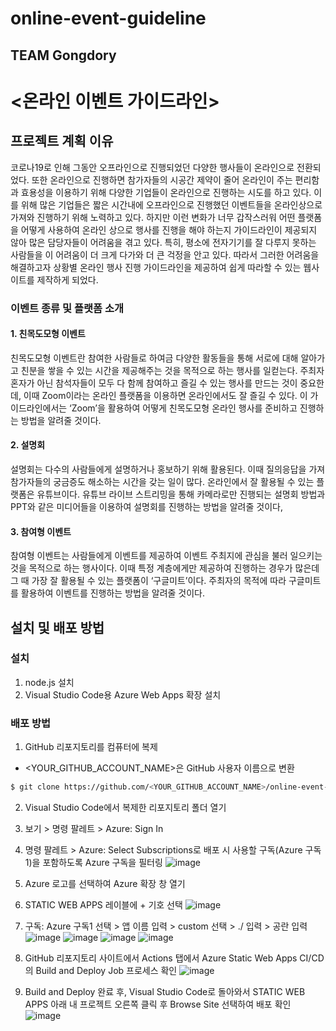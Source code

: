 # online-event-guideline
## TEAM Gongdory 
# <온라인 이벤트 가이드라인>
## 프로젝트 계획 이유
코로나19로 인해 그동안 오프라인으로 진행되었던 다양한 행사들이 온라인으로 전환되었다. 또한 온라인으로 진행하면 참가자들의 시공간 제약이 줄어 온라인이 주는 편리함과 효용성을 이용하기 위해 다양한 기업들이 온라인으로 진행하는 시도를 하고 있다. 이를 위해 많은 기업들은 짧은 시간내에 오프라인으로 진행했던 이벤트들을 온라인상으로 가져와 진행하기 위해 노력하고 있다. 하지만 이런 변화가 너무 갑작스러워 어떤 플랫폼을 어떻게 사용하여 온라인 상으로 행사를 진행을 해야 하는지 가이드라인이 제공되지 않아 많은 담당자들이 어려움을 겪고 있다. 특히, 평소에 전자기기를 잘 다루지 못하는 사람들을 이 어려움이 더 크게 다가와 더 큰 걱정을 안고 있다. 따라서 그러한 어려움을 해결하고자 상황별 온라인 행사 진행 가이드라인을 제공하여 쉽게 따라할 수 있는 웹사이트를 제작하게 되었다.

### 이벤트 종류 및 플랫폼 소개
#### 1. 친목도모형 이벤트
친목도모형 이벤트란 참여한 사람들로 하여금 다양한 활동들을 통해 서로에 대해 알아가고 친분을 쌓을 수 있는 시간을 제공해주는 것을 목적으로 하는 행사를 일컫는다. 주최자 혼자가 아닌 참석자들이 모두 다 함께 참여하고 즐길 수 있는 행사를 만드는 것이 중요한데, 이때 Zoom이라는 온라인 플랫폼을 이용하면 온라인에서도 잘 즐길 수 있다. 이 가이드라인에서는 ‘Zoom’을 활용하여 어떻게 친목도모형 온라인 행사를 준비하고 진행하는 방법을 알려줄 것이다.
 
#### 2. 설명회
설명회는 다수의 사람들에게 설명하거나 홍보하기 위해 활용된다. 이때 질의응답을 가져 참가자들의 궁금증도 해소하는 시간을 갖는 일이 많다. 온라인에서 잘 활용될 수 있는 플랫폼은 유튜브이다. 유튜브 라이브 스트리밍을 통해 카메라로만 진행되는 설명회 방법과 PPT와 같은 미디어들을 이용하여 설명회를 진행하는 방법을 알려줄 것이다,

#### 3. 참여형 이벤트
참여형 이벤트는 사람들에게 이벤트를 제공하여 이벤트 주최지에 관심을 불러 일으키는 것을 목적으로 하는 행사이다. 이때 특정 계층에게만 제공하여 진행하는 경우가 많은데 그 때 가장 잘 활용될 수 있는 플랫폼이 ‘구글미트’이다. 주최자의 목적에 따라 구글미트를 활용하여 이벤트를 진행하는 방법을 알려줄 것이다.

## 설치 및 배포 방법

### 설치
1. node.js 설치
2. Visual Studio Code용 Azure Web Apps 확장 설치

### 배포 방법
1. GitHub 리포지토리를 컴퓨터에 복제 
- <YOUR_GITHUB_ACCOUNT_NAME>은 GitHub 사용자 이름으로 변환
```bash
$ git clone https://github.com/<YOUR_GITHUB_ACCOUNT_NAME>/online-event-guideline
```

2. Visual Studio Code에서 복제한 리포지토리 폴더 열기

3. 보기 > 명령 팔레트 > Azure: Sign In

4. 명령 팔레트 > Azure: Select Subscriptions로 배포 시 사용할 구독(Azure 구독1)을 포함하도록 Azure 구독을 필터링
![image](https://user-images.githubusercontent.com/82620252/129473471-fc339a76-4972-418c-9772-86ac614bb5b2.png)

5. Azure 로고를 선택하여 Azure 확장 창 열기
6. STATIC WEB APPS 레이블에 + 기호 선택
![image](https://user-images.githubusercontent.com/88205708/129472630-3823dddc-4925-40df-9bc2-1bb50521dfc3.png)

5. 구독: Azure 구독1 선택 > 앱 이름 입력 > custom 선택 > ./ 입력 > 공란 입력
![image](https://user-images.githubusercontent.com/82620252/129473541-46e9ccfb-54da-4040-be64-77cfcf4cf58b.png)
![image](https://user-images.githubusercontent.com/88205708/129472663-069e60e9-0f20-4072-b7a1-b0998ccca6e3.png)
![image](https://user-images.githubusercontent.com/88205708/129472671-5f7ac141-3223-40f7-9c52-54aba7d2bf1d.png)
![image](https://user-images.githubusercontent.com/82620252/129473524-feae96d5-9c9d-463f-b85c-55bf186e788e.png)

6. GitHub 리포지토리 사이트에서 Actions 탭에서 Azure Static Web Apps CI/CD의 Build and Deploy Job 프로세스 확인
![image](https://user-images.githubusercontent.com/82620252/129473683-7f61c90a-26ad-43fa-8cc0-c00a2b836701.png)

7. Build and Deploy 완료 후, Visual Studio Code로 돌아와서 STATIC WEB APPS 아래 내 프로젝트 오른쪽 클릭 후 Browse Site 선택하여 배포 확인
![image](https://user-images.githubusercontent.com/82620252/129473800-72f63562-faba-4d77-9235-c071dcbaceec.png)